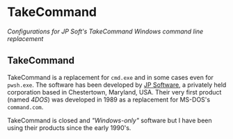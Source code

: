 # TakeCommand

*Configurations for JP Soft's TakeCommand Windows command line replacement*

## TakeCommand

TakeCommand is a replacement for `cmd.exe` and in some cases even for `pwsh.exe`.
The software has been developed by [JP Software](https://jpsoft.com), a privately held corporation based in Chestertown, Maryland, USA. 
Their very first product (named *4DOS*) was developed in 1989 as a replacement for MS-DOS's `command.com`.

TakeCommand is closed and *"Windows-only"* software but I have been using their products since the early 1990's.

